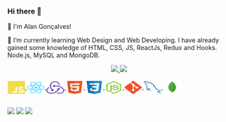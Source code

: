 ### Hi there 👋

🌱 I'm  Alan Gonçalves!

🔭 I’m currently learning Web Design and Web Developing. I have already gained some knowledge of HTML, CSS, JS, ReactJs, Redux and Hooks. Node.js, MySQL and MongoDB.

<div align="center">
  <a href="https://github.com/alansgoncalves">
      <img height="180em" src="https://github-readme-stats.vercel.app/api?username=alansgoncalves&layout=compact&langs_count=7&theme=gotham"/>
  <img height="180em" src="https://github-readme-stats.vercel.app/api?username=alansgoncalves&layout=compact&langs_count=7&theme=gotham"/>
<!--   <img height="180em" src="https://github-readme-streak-stats.herokuapp.com/?user=alansgoncalves&hide_border=true&theme=gotham"/> -->
</div>
  
  <div style="display: inline_block"><br>
  <img align="center" alt="Alan-Js" height="30" width="40" src="https://raw.githubusercontent.com/devicons/devicon/master/icons/javascript/javascript-plain.svg">
  <img align="center" alt="Alan-React" height="30" width="40" src="https://raw.githubusercontent.com/devicons/devicon/master/icons/react/react-original.svg">
  <img align="center" alt="Alan-Redux" height="30" width="40" src="https://raw.githubusercontent.com/devicons/devicon/master/icons/redux/redux-original.svg">
  <img align="center" alt="Alan-HTML" height="30" width="40" src="https://raw.githubusercontent.com/devicons/devicon/master/icons/html5/html5-original.svg">
  <img align="center" alt="Alan-CSS" height="30" width="40" src="https://raw.githubusercontent.com/devicons/devicon/master/icons/css3/css3-original.svg">
  <img align="center" alt="Alan-NODEJS" height="30" width="40" src="https://raw.githubusercontent.com/devicons/devicon/master/icons/nodejs/nodejs-original.svg">
  <img align="center" alt="Alan-Git" height="30" width="40" src="https://raw.githubusercontent.com/devicons/devicon/master/icons/git/git-original.svg">
  <img align="center" alt="Alan-MySQL" height="30" width="40" src="https://raw.githubusercontent.com/devicons/devicon/master/icons/mysql/mysql-original.svg">
  <img align="center" alt="Alan-Mongo" height="30" width="40" src="https://raw.githubusercontent.com/devicons/devicon/master/icons/mongodb/mongodb-original.svg">
</div>

##

<div> 
  <a href="https://instagram.com/high_devops" target="_blank"><img src="https://img.shields.io/badge/-Instagram-%23E4405F?style=for-the-badge&logo=instagram&logoColor=white" target="_blank"></a>
  <a href = "mailto:vekio.soft@gmail.com"><img src="https://img.shields.io/badge/-Gmail-%23333?style=for-the-badge&logo=gmail&logoColor=white" target="_blank"></a>
  <a href="https://www.linkedin.com/in/alansouzagoncalves" target="_blank"><img src="https://img.shields.io/badge/-LinkedIn-%230077B5?style=for-the-badge&logo=linkedin&logoColor=white" target="_blank"></a> 
</div>   

